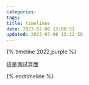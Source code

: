 ```yaml
---
categories: 
tags: 
title: timelines
date: 2023-07-06 13:00:51
updated: 2023-07-06 13:12:50
---
```

{% timeline 2022,purple %}
<!-- timeline 01-02 -->
這是測試頁面
<!-- endtimeline -->
{% endtimeline %}
